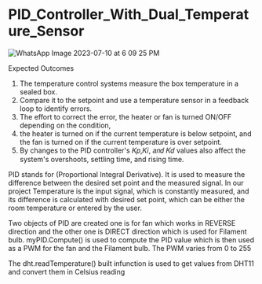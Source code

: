 # PID_Controller_With_Dual_Temperature_Sensor

![WhatsApp Image 2023-07-10 at 6 09 25 PM](https://github.com/SawairaRafi/PID_Controller_With_Dual_Temperature_Sensor/assets/71180681/2f005e82-fdc0-4aaf-943f-4f7cfda61af3)

Expected Outcomes
1. The temperature control systems measure the box temperature in a sealed box.
2. Compare it to the setpoint and use a temperature sensor in a feedback loop to identify
errors.
3. The effort to correct the error, the heater or fan is turned ON/OFF depending on the
condition,
4. the heater is turned on if the current temperature is below setpoint, and the fan is turned
on if the current temperature is over setpoint.
5. By changes to the PID controller's 𝐾𝑝,𝐾𝑖, 𝑎𝑛𝑑 𝐾𝑑 values also affect the system's
overshoots, settling time, and rising time.

PID stands for (Proportional Integral Derivative). It is used to measure the difference between
the desired set point and the measured signal. In our project Temperature is the input signal, which
is constantly measured, and its difference is calculated with desired set point, which can be either
the room temperature or entered by the user.

Two objects of PID are created one is for fan which works in REVERSE direction and the other one is DIRECT direction which is used for
Filament bulb. myPID.Compute() is used to compute the PID value which is then used as a PWM for the fan and the Filament bulb. The PWM varies from 0 to 255

The dht.readTemperature() built infunction is used to get values from DHT11 and convert them in Celsius reading
